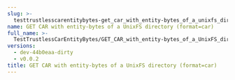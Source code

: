 ```yaml
---
slug: >-
  testtrustlesscarentitybytes-get_car_with_entity-bytes_of_a_unixfs_directory_(format=car)
name: GET CAR with entity-bytes of a UnixFS directory (format=car)
full_name: >-
  TestTrustlessCarEntityBytes/GET_CAR_with_entity-bytes_of_a_UnixFS_directory_(format=car)
versions:
  - dev-44b0eaa-dirty
  - v0.0.2
title: GET CAR with entity-bytes of a UnixFS directory (format=car)
---
```



